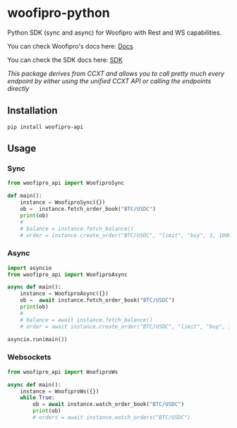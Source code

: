 # woofipro-python
Python SDK (sync and async) for Woofipro with Rest and WS capabilities.

You can check Woofipro's docs here: [Docs](https://ccxt.com)


You can check the SDK docs here: [SDK](https://docs.ccxt.com/#/exchanges/woofipro)

*This package derives from CCXT and allows you to call pretty much every endpoint by either using the unified CCXT API or calling the endpoints directly*

## Installation

```
pip install woofipro-api
```

## Usage

### Sync

```Python
from woofipro_api import WoofiproSync

def main():
    instance = WoofiproSync({})
    ob =  instance.fetch_order_book("BTC/USDC")
    print(ob)
    #
    # balance = instance.fetch_balance()
    # order = instance.create_order("BTC/USDC", "limit", "buy", 1, 100000)
```

### Async

```Python
import asyncio
from woofipro_api import WoofiproAsync

async def main():
    instance = WoofiproAsync({})
    ob =  await instance.fetch_order_book("BTC/USDC")
    print(ob)
    #
    # balance = await instance.fetch_balance()
    # order = await instance.create_order("BTC/USDC", "limit", "buy", 1, 100000)

asyncio.run(main())
```

### Websockets

```Python
from woofipro_api import WoofiproWs

async def main():
    instance = WoofiproWs({})
    while True:
        ob = await instance.watch_order_book("BTC/USDC")
        print(ob)
        # orders = await instance.watch_orders("BTC/USDC")
```

